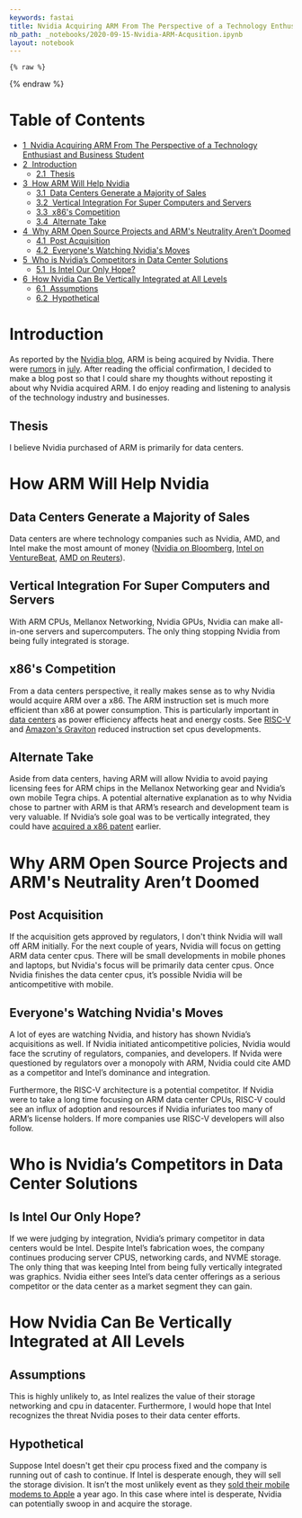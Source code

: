 ```yaml
---
keywords: fastai
title: Nvidia Acquiring ARM From The Perspective of a Technology Enthusiast and Business Student
nb_path: _notebooks/2020-09-15-Nvidia-ARM-Acqusition.ipynb
layout: notebook
---
```


<!--
#################################################
### THIS FILE WAS AUTOGENERATED! DO NOT EDIT! ###
#################################################
# file to edit: _notebooks/2020-09-15-Nvidia-ARM-Acqusition.ipynb
-->

<div class="container" id="notebook-container">
        
    {% raw %}
    
<div class="cell border-box-sizing code_cell rendered">

</div>
    {% endraw %}

<div class="cell border-box-sizing text_cell rendered"><div class="inner_cell">
<div class="text_cell_render border-box-sizing rendered_html">
<p><h1>Table of Contents<span class="tocSkip"></span></h1></p>
<div class="toc"><ul class="toc-item"><li><span><a href="#Nvidia-Acquiring-ARM-From-The-Perspective-of-a-Technology-Enthusiast-and-Business-Student" data-toc-modified-id="Nvidia-Acquiring-ARM-From-The-Perspective-of-a-Technology-Enthusiast-and-Business-Student-1"><span class="toc-item-num">1&nbsp;&nbsp;</span>Nvidia Acquiring ARM From The Perspective of a Technology Enthusiast and Business Student</a></span></li><li><span><a href="#Introduction" data-toc-modified-id="Introduction-2"><span class="toc-item-num">2&nbsp;&nbsp;</span>Introduction</a></span><ul class="toc-item"><li><span><a href="#Thesis" data-toc-modified-id="Thesis-2.1"><span class="toc-item-num">2.1&nbsp;&nbsp;</span>Thesis</a></span></li></ul></li><li><span><a href="#How-ARM-Will-Help-Nvidia" data-toc-modified-id="How-ARM-Will-Help-Nvidia-3"><span class="toc-item-num">3&nbsp;&nbsp;</span>How ARM Will Help Nvidia</a></span><ul class="toc-item"><li><span><a href="#Data-Centers-Generate-a-Majority-of-Sales" data-toc-modified-id="Data-Centers-Generate-a-Majority-of-Sales-3.1"><span class="toc-item-num">3.1&nbsp;&nbsp;</span>Data Centers Generate a Majority of Sales</a></span></li><li><span><a href="#Vertical-Integration-For-Super-Computers-and-Servers" data-toc-modified-id="Vertical-Integration-For-Super-Computers-and-Servers-3.2"><span class="toc-item-num">3.2&nbsp;&nbsp;</span>Vertical Integration For Super Computers and Servers</a></span></li><li><span><a href="#x86's-Competition" data-toc-modified-id="x86's-Competition-3.3"><span class="toc-item-num">3.3&nbsp;&nbsp;</span>x86's Competition</a></span></li><li><span><a href="#Alternate-Take" data-toc-modified-id="Alternate-Take-3.4"><span class="toc-item-num">3.4&nbsp;&nbsp;</span>Alternate Take</a></span></li></ul></li><li><span><a href="#Why-ARM-Open-Source-Projects-and-ARM's-Neutrality-Aren’t-Doomed" data-toc-modified-id="Why-ARM-Open-Source-Projects-and-ARM's-Neutrality-Aren’t-Doomed-4"><span class="toc-item-num">4&nbsp;&nbsp;</span>Why ARM Open Source Projects and ARM's Neutrality Aren’t Doomed</a></span><ul class="toc-item"><li><span><a href="#Post-Acquisition" data-toc-modified-id="Post-Acquisition-4.1"><span class="toc-item-num">4.1&nbsp;&nbsp;</span>Post Acquisition</a></span></li><li><span><a href="#Everyone's-Watching-Nvidia's-Moves" data-toc-modified-id="Everyone's-Watching-Nvidia's-Moves-4.2"><span class="toc-item-num">4.2&nbsp;&nbsp;</span>Everyone's Watching Nvidia's Moves</a></span></li></ul></li><li><span><a href="#Who-is-Nvidia’s-Competitors-in-Data-Center-Solutions" data-toc-modified-id="Who-is-Nvidia’s-Competitors-in-Data-Center-Solutions-5"><span class="toc-item-num">5&nbsp;&nbsp;</span>Who is Nvidia’s Competitors in Data Center Solutions</a></span><ul class="toc-item"><li><span><a href="#Is-Intel-Our-Only-Hope?" data-toc-modified-id="Is-Intel-Our-Only-Hope?-5.1"><span class="toc-item-num">5.1&nbsp;&nbsp;</span>Is Intel Our Only Hope?</a></span></li></ul></li><li><span><a href="#How-Nvidia-Can-Be-Vertically-Integrated-at-All-Levels" data-toc-modified-id="How-Nvidia-Can-Be-Vertically-Integrated-at-All-Levels-6"><span class="toc-item-num">6&nbsp;&nbsp;</span>How Nvidia Can Be Vertically Integrated at All Levels</a></span><ul class="toc-item"><li><span><a href="#Assumptions" data-toc-modified-id="Assumptions-6.1"><span class="toc-item-num">6.1&nbsp;&nbsp;</span>Assumptions</a></span></li><li><span><a href="#Hypothetical" data-toc-modified-id="Hypothetical-6.2"><span class="toc-item-num">6.2&nbsp;&nbsp;</span>Hypothetical</a></span></li></ul></li></ul></div>
</div>
</div>
</div>
<div class="cell border-box-sizing text_cell rendered"><div class="inner_cell">
<div class="text_cell_render border-box-sizing rendered_html">
<h1 id="Introduction">Introduction<a class="anchor-link" href="#Introduction"> </a></h1><p>As reported by the <a href="https://nvidianews.nvidia.com/news/nvidia-to-acquire-arm-for-40-billion-creating-worlds-premier-computing-company-for-the-age-of-ai">Nvidia blog</a>, ARM is being acquired by Nvidia. There were <a href="https://www.theverge.com/circuitbreaker/2020/7/31/21349332/nvidia-talks-buy-arm-processor-mobile-deal-32-billion-softbank-purchase-rumor">rumors</a> in <a href="https://www.wsj.com/articles/softbank-explores-options-for-chip-designer-arm-holdings-11594672437">july</a>. After reading the official confirmation, I decided to make a blog post so that I could share my thoughts without reposting it about why Nvidia acquired ARM. I do enjoy reading and listening to analysis of the technology industry and businesses.</p>
<h2 id="Thesis">Thesis<a class="anchor-link" href="#Thesis"> </a></h2><p>I believe Nvidia purchased of ARM is primarily for data centers.</p>

</div>
</div>
</div>
<div class="cell border-box-sizing text_cell rendered"><div class="inner_cell">
<div class="text_cell_render border-box-sizing rendered_html">
<h1 id="How-ARM-Will-Help-Nvidia">How ARM Will Help Nvidia<a class="anchor-link" href="#How-ARM-Will-Help-Nvidia"> </a></h1><h2 id="Data-Centers-Generate-a-Majority-of-Sales">Data Centers Generate a Majority of Sales<a class="anchor-link" href="#Data-Centers-Generate-a-Majority-of-Sales"> </a></h2><p>Data centers are where technology companies such as Nvidia, AMD, and Intel make the most amount of money (<a href="https://www.bloomberg.com/news/articles/2020-08-19/nvidia-gives-bullish-forecast-on-surging-data-center-demand">Nvidia on Bloomberg</a>, <a href="https://venturebeat.com/2020/01/23/intels-strong-20-2-billion-q4-revenues-driven-by-datacenter-growth/">Intel on VentureBeat</a>, <a href="https://www.reuters.com/article/us-amd-results-idUSKCN1PN2WR">AMD on Reuters</a>).</p>
<h2 id="Vertical-Integration-For-Super-Computers-and-Servers">Vertical Integration For Super Computers and Servers<a class="anchor-link" href="#Vertical-Integration-For-Super-Computers-and-Servers"> </a></h2><p>With ARM CPUs, Mellanox Networking, Nvidia GPUs, Nvidia can make all-in-one servers and supercomputers. The only thing stopping Nvidia from being fully integrated is storage.</p>
<h2 id="x86's-Competition">x86's Competition<a class="anchor-link" href="#x86's-Competition"> </a></h2><p>From a data centers perspective, it really makes sense as to why Nvidia would acquire ARM over a x86. The ARM instruction set is much more efficient than x86 at power consumption. This is particularly important in <a href="https://www.networkworld.com/article/2283252/data-center-power--the-cost-reality.html">data centers</a> as power efficiency affects heat and energy costs. See <a href="https://tachyum.com/pr-2020-08-04.shtml">RISC-V</a> and <a href="https://www.anandtech.com/show/15578/cloud-clash-amazon-graviton2-arm-against-intel-and-amd">Amazon's Graviton</a> reduced instruction set cpus developments.</p>
<h2 id="Alternate-Take">Alternate Take<a class="anchor-link" href="#Alternate-Take"> </a></h2><p>Aside from data centers, having ARM will allow Nvidia to avoid paying licensing fees for ARM chips in the Mellanox Networking gear and Nvidia’s own mobile Tegra chips. 
A potential alternative explanation as to why Nvidia chose to partner with ARM is that ARM’s research and development team is very valuable. If Nvidia’s sole goal was to be vertically integrated, they could have <a href="http://www.digitimes.com/news/a20090327PD204.html">acquired a x86 patent</a> earlier.</p>

</div>
</div>
</div>
<div class="cell border-box-sizing text_cell rendered"><div class="inner_cell">
<div class="text_cell_render border-box-sizing rendered_html">
<h1 id="Why-ARM-Open-Source-Projects-and-ARM's-Neutrality-Aren&#8217;t-Doomed">Why ARM Open Source Projects and ARM's Neutrality Aren&#8217;t Doomed<a class="anchor-link" href="#Why-ARM-Open-Source-Projects-and-ARM's-Neutrality-Aren&#8217;t-Doomed"> </a></h1><h2 id="Post-Acquisition">Post Acquisition<a class="anchor-link" href="#Post-Acquisition"> </a></h2><p>If the acquisition gets approved by regulators, I don't think Nvidia will wall off ARM initially. For the next couple of years, Nvidia will focus on getting ARM data center cpus. There will be small developments in mobile phones and laptops, but Nvidia's focus will be primarily data center cpus. Once Nvidia finishes the data center cpus, it’s possible Nvidia will be anticompetitive with mobile.</p>
<h2 id="Everyone's-Watching-Nvidia's-Moves">Everyone's Watching Nvidia's Moves<a class="anchor-link" href="#Everyone's-Watching-Nvidia's-Moves"> </a></h2><p>A lot of eyes are watching Nvidia, and history has shown Nvidia’s acquisitions as well. If Nvidia initiated anticompetitive policies, Nvidia would face the scrutiny of regulators, companies, and developers. If Nvida were questioned by regulators over a monopoly with ARM, Nvidia could cite AMD as a competitor and Intel’s dominance and integration.</p>
<p>Furthermore, the RISC-V architecture is a potential competitor. If Nvidia were to take a long time focusing on ARM data center CPUs, RISC-V could see an influx of adoption and resources if Nvidia infuriates too many of ARM’s license holders. If more companies use RISC-V developers will also follow.</p>

</div>
</div>
</div>
<div class="cell border-box-sizing text_cell rendered"><div class="inner_cell">
<div class="text_cell_render border-box-sizing rendered_html">
<h1 id="Who-is-Nvidia&#8217;s-Competitors-in-Data-Center-Solutions">Who is Nvidia&#8217;s Competitors in Data Center Solutions<a class="anchor-link" href="#Who-is-Nvidia&#8217;s-Competitors-in-Data-Center-Solutions"> </a></h1><h2 id="Is-Intel-Our-Only-Hope?">Is Intel Our Only Hope?<a class="anchor-link" href="#Is-Intel-Our-Only-Hope?"> </a></h2><p>If we were judging by integration, Nvidia’s primary competitor in data centers would be Intel. Despite Intel’s fabrication woes, the company continues producing server CPUS, networking cards, and NVME storage. The only thing that was keeping Intel from being fully vertically integrated was graphics. Nvidia either sees Intel’s data center offerings as a serious competitor or the data center as a market segment they can gain.</p>

</div>
</div>
</div>
<div class="cell border-box-sizing text_cell rendered"><div class="inner_cell">
<div class="text_cell_render border-box-sizing rendered_html">
<h1 id="How-Nvidia-Can-Be-Vertically-Integrated-at-All-Levels">How Nvidia Can Be Vertically Integrated at All Levels<a class="anchor-link" href="#How-Nvidia-Can-Be-Vertically-Integrated-at-All-Levels"> </a></h1><h2 id="Assumptions">Assumptions<a class="anchor-link" href="#Assumptions"> </a></h2><p>This is highly unlikely to, as Intel realizes the value of their storage networking and cpu in datacenter. Furthermore, I would hope that Intel recognizes the threat Nvidia poses to their data center efforts.</p>
<h2 id="Hypothetical">Hypothetical<a class="anchor-link" href="#Hypothetical"> </a></h2><p>Suppose Intel doesn't get their cpu process fixed and the company is running out of cash to continue. If Intel is desperate enough, they will sell the storage division. It isn’t the most unlikely event as they <a href="https://www.cnbc.com/2019/08/01/intel-future-in-5g-networks-after-apple-buys-modem-business.html">sold their mobile modems to Apple</a> a year ago. In this case where intel is desperate, Nvidia can potentially swoop in and acquire the storage.</p>

</div>
</div>
</div>
</div>
 

